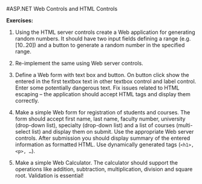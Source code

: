 #ASP.NET Web Controls and HTML Controls

**Exercises:**

01. Using the HTML server controls create a Web application for generating random numbers. It should have two input fields defining a range (e.g. [10..20]) and a button to generate a random number in the specified range.

02. Re-implement the same using Web server controls.

03. Define a Web form with text box and button. On button click show the entered in the first textbox text in other textbox control and label control. Enter some potentially dangerous text. Fix issues related to HTML escaping – the application should accept HTML tags and display them correctly.

04. Make a simple Web form for registration of students and courses. The form should accept first name, last name, faculty number, university (drop-down list), specialty (drop-down list) and a list of courses (multi-select list) and display them on submit. Use the appropriate Web server controls. After submission you should display summary of the entered information as formatted HTML. Use dynamically generated tags (``<h1>, <p>, …``).

06. Make a simple Web Calculator. The calculator should support the operations like addition, subtraction, multiplication, division and square root. Validation is essential!
